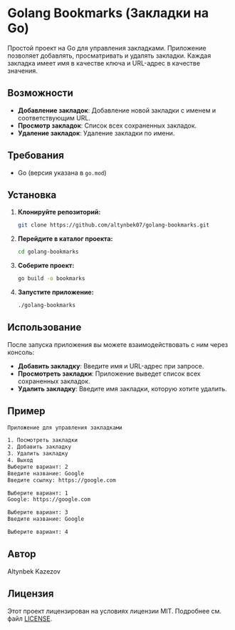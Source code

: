# Golang Bookmarks (Закладки на Go)

Простой проект на Go для управления закладками. Приложение позволяет добавлять, просматривать и удалять закладки. Каждая закладка имеет имя в качестве ключа и URL-адрес в качестве значения.

## Возможности
- **Добавление закладок**: Добавление новой закладки с именем и соответствующим URL.
- **Просмотр закладок**: Список всех сохраненных закладок.
- **Удаление закладок**: Удаление закладки по имени.

## Требования
- Go (версия указана в `go.mod`)

## Установка

1. **Клонируйте репозиторий:**
   ```bash
   git clone https://github.com/altynbek07/golang-bookmarks.git
   ```

2. **Перейдите в каталог проекта:**
   ```bash
   cd golang-bookmarks
   ```

3. **Соберите проект:**
   ```bash
   go build -o bookmarks
   ```

4. **Запустите приложение:**
   ```bash
   ./golang-bookmarks
   ```

## Использование

После запуска приложения вы можете взаимодействовать с ним через консоль:

- **Добавить закладку**:
  Введите имя и URL-адрес при запросе.
- **Просмотреть закладки**:
  Приложение выведет список всех сохраненных закладок.
- **Удалить закладку**:
  Введите имя закладки, которую хотите удалить.

## Пример

```bash
Приложение для управления закладками

1. Посмотреть закладки
2. Добавить закладку
3. Удалить закладку
4. Выход
Выберите вариант: 2
Введите название: Google
Введите ссылку: https://google.com

Выберите вариант: 1
Google: https://google.com

Выберите вариант: 3
Введите название: Google

Выберите вариант: 4
```

## Автор
Altynbek Kazezov

## Лицензия
Этот проект лицензирован на условиях лицензии MIT. Подробнее см. файл [LICENSE](LICENSE).
